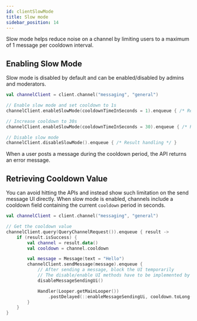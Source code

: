 ```yaml
---
id: clientSlowMode
title: Slow mode
sidebar_position: 14
---
```


Slow mode helps reduce noise on a channel by limiting users to a maximum of 1 message per cooldown interval.

## Enabling Slow Mode

Slow mode is disabled by default and can be enabled/disabled by admins and moderators.

```kotlin
val channelClient = client.channel("messaging", "general")

// Enable slow mode and set cooldown to 1s
channelClient.enableSlowMode(cooldownTimeInSeconds = 1).enqueue { /* Result handling */ }

// Increase cooldown to 30s
channelClient.enableSlowMode(cooldownTimeInSeconds = 30).enqueue { /* Result handling */ }

// Disable slow mode
channelClient.disableSlowMode().enqueue { /* Result handling */ }
```

When a user posts a message during the cooldown period, the API returns an error message.

## Retrieving Cooldown Value

You can avoid hitting the APIs and instead show such limitation on the send message UI directly. When slow mode is enabled, channels include a cooldown field containing the current `cooldown` period in seconds.

```kotlin
val channelClient = client.channel("messaging", "general")

// Get the cooldown value
channelClient.query(QueryChannelRequest()).enqueue { result ->
    if (result.isSuccess) {
        val channel = result.data()
        val cooldown = channel.cooldown

        val message = Message(text = "Hello")
        channelClient.sendMessage(message).enqueue {
            // After sending a message, block the UI temporarily
            // The disable/enable UI methods have to be implemented by you
            disableMessageSendingUi()

            Handler(Looper.getMainLooper())
                .postDelayed(::enableMessageSendingUi, cooldown.toLong())
        }
    }
}
```
